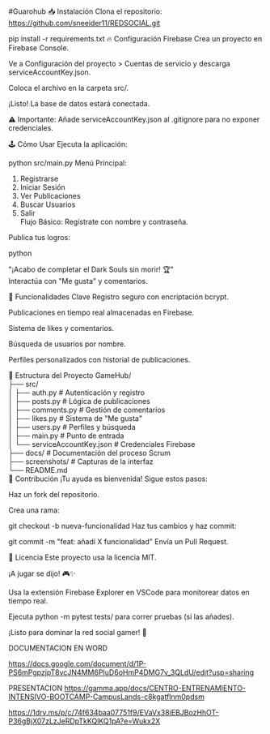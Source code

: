 #Guarohub
📥 Instalación
Clona el repositorio:
https://github.com/sneeider11/REDSOCIAL.git


pip install -r requirements.txt
🔥 Configuración Firebase
Crea un proyecto en Firebase Console.

Ve a Configuración del proyecto > Cuentas de servicio y descarga serviceAccountKey.json.

Coloca el archivo en la carpeta src/.

¡Listo! La base de datos estará conectada.

⚠️ Importante: Añade serviceAccountKey.json al .gitignore para no exponer credenciales.

🕹️ Cómo Usar
Ejecuta la aplicación:

python src/main.py
Menú Principal:


1. Registrarse  
2. Iniciar Sesión  
3. Ver Publicaciones  
4. Buscar Usuarios  
5. Salir  
Flujo Básico:
Regístrate con nombre y contraseña.

Publica tus logros:

python

"¡Acabo de completar el Dark Souls sin morir! 🏆"  
Interactúa con "Me gusta" y comentarios.

🚀 Funcionalidades Clave
Registro seguro con encriptación bcrypt.

Publicaciones en tiempo real almacenadas en Firebase.

Sistema de likes y comentarios.

Búsqueda de usuarios por nombre.

Perfiles personalizados con historial de publicaciones.

📂 Estructura del Proyecto
GameHub/  
├── src/  
│   ├── auth.py           # Autenticación y registro  
│   ├── posts.py          # Lógica de publicaciones  
│   ├── comments.py       # Gestión de comentarios  
│   ├── likes.py          # Sistema de "Me gusta"  
│   ├── users.py          # Perfiles y búsqueda  
│   ├── main.py           # Punto de entrada  
│   └── serviceAccountKey.json  # Credenciales Firebase  
├── docs/                 # Documentación del proceso Scrum  
├── screenshots/          # Capturas de la interfaz  
└── README.md  
🤝 Contribución
¡Tu ayuda es bienvenida! Sigue estos pasos:

Haz un fork del repositorio.

Crea una rama:



git checkout -b nueva-funcionalidad
Haz tus cambios y haz commit:



git commit -m "feat: añadí X funcionalidad"
Envía un Pull Request.

📜 Licencia
Este proyecto usa la licencia MIT.

¡A jugar se dijo! 🎮✨

Usa la extensión Firebase Explorer en VSCode para monitorear datos en tiempo real.

Ejecuta python -m pytest tests/ para correr pruebas (si las añades).

¡Listo para dominar la red social gamer! 🚀



DOCUMENTACION EN WORD

https://docs.google.com/document/d/1P-PS6mPgpzjpT8vcJN4MM6PIuD6oHmP4DMG7v_3QLdU/edit?usp=sharing

PRESENTACION
https://gamma.app/docs/CENTRO-ENTRENAMIENTO-INTENSIVO-BOOTCAMP-CampusLands-c8kgatflnm0pdsm

https://1drv.ms/p/c/74f634baa07751f9/EVaVx38iEBJBozHhOT-P36gBjX07zLzJeRDpTkKQlKQ1pA?e=Wukx2X


